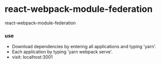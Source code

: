 # react-webpack-module-federation
react-webpack-module-federation

### use

- Download dependencies by entering all applications and typing 'yarn'.
- Each application by typing 'yarn webpack serve'.
- visit: localhost:3001

